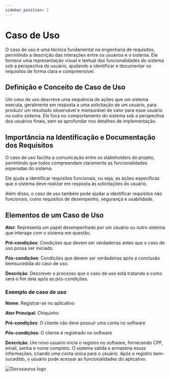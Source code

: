 ```yaml
---
sidebar_position: 2
---
```


# Caso de Uso

O caso de uso é uma técnica fundamental na engenharia de requisitos, permitindo a
descrição das interações entre os usuários e o sistema. Ele fornece uma
representação visual e textual das funcionalidades do sistema sob a perspectiva do
usuário, ajudando a identificar e documentar os requisitos de forma clara e
compreensível.


## Definição e Conceito de Caso de Uso

Um caso de uso descreve uma sequência de ações que um sistema executa,
geralmente em resposta a uma solicitação de um usuário, para produzir um resultado
observável e mensurável de valor para esse usuário ou outro sistema. Ele foca no
comportamento do sistema sob a perspectiva dos usuários finais, sem se aprofundar
nos detalhes de implementação.


## Importância na Identificação e Documentação dos Requisitos

O caso de uso facilita a comunicação entre os stakeholders do projeto, permitindo que
todos compreendam claramente as funcionalidades esperadas do sistema.

Ele ajuda a identificar requisitos funcionais, ou seja, as ações específicas que o
sistema deve realizar em resposta às solicitações do usuário.

Além disso, o caso de uso também pode ajudar a identificar requisitos não funcionais,
como requisitos de desempenho, segurança e usabilidade.

## Elementos de um Caso de Uso

**Ator**: Representa um papel desempenhado por um usuário ou outro sistema que
interage com o sistema em questão.

**Pré-condições**: Condições que devem ser verdadeiras antes que o caso de uso
possa ser iniciado.

**Pós-condições**: Condições que devem ser verdadeiras após a conclusão bemsucedida do caso de uso.

**Descrição**: Descrever o processo que o caso de uso está tratando e como será o fim
dele após as pós-condições.

### Exemplo de caso de uso

**Nome**: Registrar-se no aplicativo

**Ator Principal**: Chiquinho

**Pré-condições**: O cliente não deve possuir uma conta no software

**Pós-condições**: O cliente é registrado no software

**Descrição**: Um novo usuário inicia o registro no software, fornecendo CPF,
email, senha e nome completo. O sistema valida e armazena essas informações,
criando uma conta única para o usuário. Após o registro bem-sucedido, o usuário pode
acessar as funcionalidades do aplicativo.


![Docusaurus logo](/img/caso-de-uso.png)
